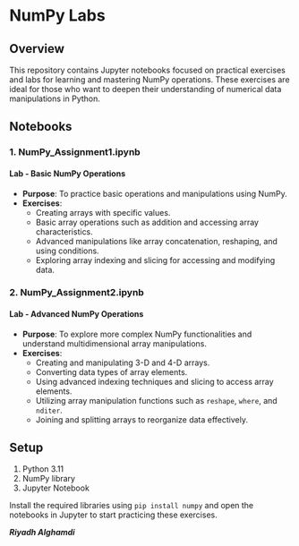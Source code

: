 # NumPy Labs

## Overview

This repository contains Jupyter notebooks focused on practical exercises and labs for learning and mastering NumPy operations. These exercises are ideal for those who want to deepen their understanding of numerical data manipulations in Python.

## Notebooks

### 1. NumPy_Assignment1.ipynb

#### Lab - Basic NumPy Operations

- **Purpose**: To practice basic operations and manipulations using NumPy.
- **Exercises**:
  - Creating arrays with specific values.
  - Basic array operations such as addition and accessing array characteristics.
  - Advanced manipulations like array concatenation, reshaping, and using conditions.
  - Exploring array indexing and slicing for accessing and modifying data.

### 2. NumPy_Assignment2.ipynb

#### Lab - Advanced NumPy Operations

- **Purpose**: To explore more complex NumPy functionalities and understand multidimensional array manipulations.
- **Exercises**:
  - Creating and manipulating 3-D and 4-D arrays.
  - Converting data types of array elements.
  - Using advanced indexing techniques and slicing to access array elements.
  - Utilizing array manipulation functions such as `reshape`, `where`, and `nditer`.
  - Joining and splitting arrays to reorganize data effectively.

## Setup

1. Python 3.11
2. NumPy library
3. Jupyter Notebook

Install the required libraries using `pip install numpy` and open the notebooks in Jupyter to start practicing these exercises.

_**Riyadh Alghamdi**_
